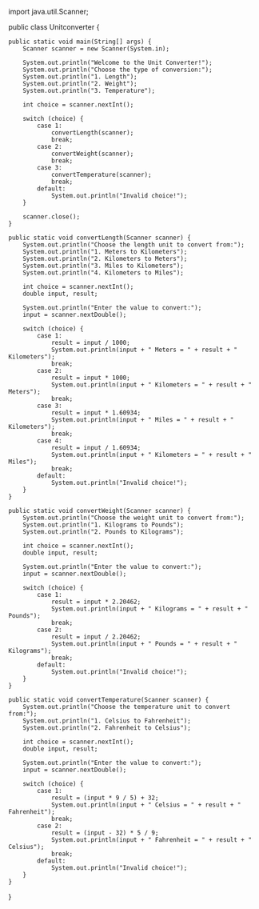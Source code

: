 import java.util.Scanner;

public class Unitconverter {

    public static void main(String[] args) {
        Scanner scanner = new Scanner(System.in);

        System.out.println("Welcome to the Unit Converter!");
        System.out.println("Choose the type of conversion:");
        System.out.println("1. Length");
        System.out.println("2. Weight");
        System.out.println("3. Temperature");
        
        int choice = scanner.nextInt();

        switch (choice) {
            case 1:
                convertLength(scanner);
                break;
            case 2:
                convertWeight(scanner);
                break;
            case 3:
                convertTemperature(scanner);
                break;
            default:
                System.out.println("Invalid choice!");
        }

        scanner.close();
    }

    public static void convertLength(Scanner scanner) {
        System.out.println("Choose the length unit to convert from:");
        System.out.println("1. Meters to Kilometers");
        System.out.println("2. Kilometers to Meters");
        System.out.println("3. Miles to Kilometers");
        System.out.println("4. Kilometers to Miles");

        int choice = scanner.nextInt();
        double input, result;

        System.out.println("Enter the value to convert:");
        input = scanner.nextDouble();

        switch (choice) {
            case 1:
                result = input / 1000;
                System.out.println(input + " Meters = " + result + " Kilometers");
                break;
            case 2:
                result = input * 1000;
                System.out.println(input + " Kilometers = " + result + " Meters");
                break;
            case 3:
                result = input * 1.60934;
                System.out.println(input + " Miles = " + result + " Kilometers");
                break;
            case 4:
                result = input / 1.60934;
                System.out.println(input + " Kilometers = " + result + " Miles");
                break;
            default:
                System.out.println("Invalid choice!");
        }
    }

    public static void convertWeight(Scanner scanner) {
        System.out.println("Choose the weight unit to convert from:");
        System.out.println("1. Kilograms to Pounds");
        System.out.println("2. Pounds to Kilograms");

        int choice = scanner.nextInt();
        double input, result;

        System.out.println("Enter the value to convert:");
        input = scanner.nextDouble();

        switch (choice) {
            case 1:
                result = input * 2.20462;
                System.out.println(input + " Kilograms = " + result + " Pounds");
                break;
            case 2:
                result = input / 2.20462;
                System.out.println(input + " Pounds = " + result + " Kilograms");
                break;
            default:
                System.out.println("Invalid choice!");
        }
    }

    public static void convertTemperature(Scanner scanner) {
        System.out.println("Choose the temperature unit to convert from:");
        System.out.println("1. Celsius to Fahrenheit");
        System.out.println("2. Fahrenheit to Celsius");

        int choice = scanner.nextInt();
        double input, result;

        System.out.println("Enter the value to convert:");
        input = scanner.nextDouble();

        switch (choice) {
            case 1:
                result = (input * 9 / 5) + 32;
                System.out.println(input + " Celsius = " + result + " Fahrenheit");
                break;
            case 2:
                result = (input - 32) * 5 / 9;
                System.out.println(input + " Fahrenheit = " + result + " Celsius");
                break;
            default:
                System.out.println("Invalid choice!");
        }
    }
}

